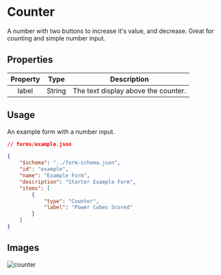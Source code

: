 # Counter
A number with two buttons to increase it's value, and decrease. Great for counting and simple number input.

## Properties

| Property |  Type  |             Description             |
|:--------:|:------:|:-----------------------------------:|
|   label  | String | The text display above the counter. |

## Usage
An example form with a number input.
```json
// forms/example.json

{
    "$schema": "../form-schema.json",
    "id": "example",
    "name": "Example Form",
    "description": "Starter Example Form",
    "items": [
        {
            "type": "Counter",
            "label": "Power Cubes Scored"
        }
    ]
}
```

## Images
![counter](img/counter.png ":size=200%")
